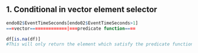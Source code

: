 ## 1. Conditional in vector element selector
``` R 
endo02$EventTimeSeconds[endo02$EventTimeSeconds>1]
===vector==============|===predicate function====

df[is.na(df)] 
#This will only return the element which satisfy the predicate function which is when the element is NA
```